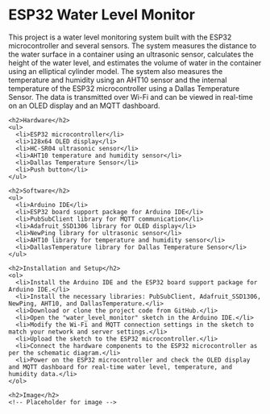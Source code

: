 <!DOCTYPE html>
<html>
  <head>
    <title>ESP32 Water Level Monitor</title>
    <meta charset="UTF-8">
  </head>
  <body>
    <h1>ESP32 Water Level Monitor</h1>
    <p>This project is a water level monitoring system built with the ESP32 microcontroller and several sensors. The system measures the distance to the water surface in a container using an ultrasonic sensor, calculates the height of the water level, and estimates the volume of water in the container using an elliptical cylinder model. The system also measures the temperature and humidity using an AHT10 sensor and the internal temperature of the ESP32 microcontroller using a Dallas Temperature Sensor. The data is transmitted over Wi-Fi and can be viewed in real-time on an OLED display and an MQTT dashboard.</p>
    
    <h2>Hardware</h2>
    <ul>
      <li>ESP32 microcontroller</li>
      <li>128x64 OLED display</li>
      <li>HC-SR04 ultrasonic sensor</li>
      <li>AHT10 temperature and humidity sensor</li>
      <li>Dallas Temperature Sensor</li>
      <li>Push button</li>
    </ul>
    
    <h2>Software</h2>
    <ul>
      <li>Arduino IDE</li>
      <li>ESP32 board support package for Arduino IDE</li>
      <li>PubSubClient library for MQTT communication</li>
      <li>Adafruit_SSD1306 library for OLED display</li>
      <li>NewPing library for ultrasonic sensor</li>
      <li>AHT10 library for temperature and humidity sensor</li>
      <li>DallasTemperature library for Dallas Temperature Sensor</li>
    </ul>
    
    <h2>Installation and Setup</h2>
    <ol>
      <li>Install the Arduino IDE and the ESP32 board support package for Arduino IDE.</li>
      <li>Install the necessary libraries: PubSubClient, Adafruit_SSD1306, NewPing, AHT10, and DallasTemperature.</li>
      <li>Download or clone the project code from GitHub.</li>
      <li>Open the "water_level_monitor" sketch in the Arduino IDE.</li>
      <li>Modify the Wi-Fi and MQTT connection settings in the sketch to match your network and server settings.</li>
      <li>Upload the sketch to the ESP32 microcontroller.</li>
      <li>Connect the hardware components to the ESP32 microcontroller as per the schematic diagram.</li>
      <li>Power on the ESP32 microcontroller and check the OLED display and MQTT dashboard for real-time water level, temperature, and humidity data.</li>
    </ol>
    
    <h2>Image</h2>
    <!-- Placeholder for image -->
    
  </body>
</html>
